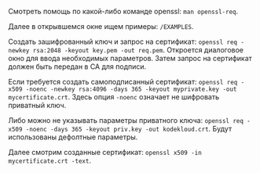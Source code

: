 Смотреть помощь по какой-либо команде openssl: `man openssl-req`.

Далее в открывшемся окне ищем примеры: `/EXAMPLES`.

Создать зашифрованный ключ и запрос на сертификат: `openssl req -newkey rsa:2048 -keyout key.pem -out req.pem`. Откроется диалоговое окно для ввода необходимых параметров. Затем запрос на сертификат должен быть передан в CA для подписи.

Если требуется создать самоподписанный сертификат: `openssl req -x509 -noenc -newkey rsa:4096 -days 365 -keyout myprivate.key -out mycertificate.crt`. Здесь опция `-noenc` означает не шифровать приватный ключ.

Либо можно не указывать параметры приватного ключа: `openssl req -x509 -noenc -days 365 -keyout priv.key -out kodekloud.crt`. Будут использованы дефолтные параметры.

Далее смотрим созданные сертификат: `openssl x509 -in mycertificate.crt -text`.